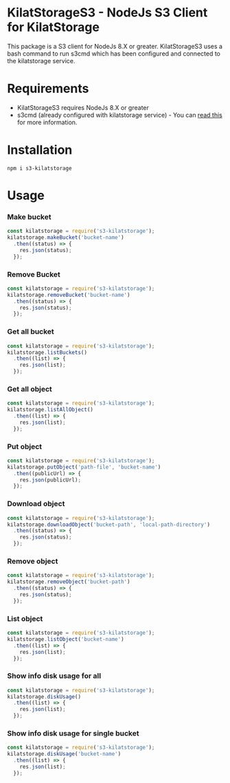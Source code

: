 # KilatStorageS3 - NodeJs S3 Client for KilatStorage
This package is a S3 client for NodeJs 8.X or greater. KilatStorageS3 uses a bash command to run s3cmd which has been configured and connected to the kilatstorage service.

# Requirements
*  KilatStorageS3 requires NodeJs 8.X or greater
*  s3cmd (already configured with kilatstorage service) - You can [read this](http://kb.cloudkilat.com/konfigurasi/cara-akses-kilat-storage-di-kilat-vm-dengan-s3cmd) for more information.

# Installation
```
npm i s3-kilatstorage
```

# Usage
### Make bucket
```javascript
const kilatstorage = require('s3-kilatstorage');
kilatstorage.makeBucket('bucket-name')
  .then((status) => {
    res.json(status);
  });
```
### Remove Bucket
```javascript
const kilatstorage = require('s3-kilatstorage');
kilatstorage.removeBucket('bucket-name')
  .then((status) => {
    res.json(status);
  });
```
### Get all bucket
```javascript
const kilatstorage = require('s3-kilatstorage');
kilatstorage.listBuckets()
  .then((list) => {
    res.json(list);
  });
```
### Get all object
```javascript
const kilatstorage = require('s3-kilatstorage');
kilatstorage.listAllObject()
  .then((list) => {
    res.json(list);
  });
```
### Put object
```javascript
const kilatstorage = require('s3-kilatstorage');
kilatstorage.putObject('path-file', 'bucket-name')
  .then((publicUrl) => {
    res.json(publicUrl);
  });
```
### Download object
```javascript
const kilatstorage = require('s3-kilatstorage');
kilatstorage.downloadObject('bucket-path', 'local-path-directory')
  .then((status) => {
    res.json(status);
  });
```
### Remove object
```javascript
const kilatstorage = require('s3-kilatstorage');
kilatstorage.removeObject('bucket-path')
  .then((status) => {
    res.json(status);
  });
```
### List object
```javascript
const kilatstorage = require('s3-kilatstorage');
kilatstorage.listObject('bucket-name')
  .then((list) => {
    res.json(list);
  });
```
### Show info disk usage for all
```javascript
const kilatstorage = require('s3-kilatstorage');
kilatstorage.diskUsage()
  .then((list) => {
    res.json(list);
  });
```
### Show info disk usage for single bucket
```javascript
const kilatstorage = require('s3-kilatstorage');
kilatstorage.diskUsage('bucket-name')
  .then((list) => {
    res.json(list);
  });
```
